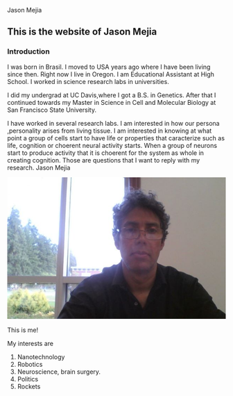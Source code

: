 
Jason Mejia

## This is the website of Jason Mejia

### Introduction 

I was born in Brasil.
I moved to USA years ago where I have been living since then.
Right now I live in Oregon. I am Educational Assistant at High School. 
I worked in science research labs in universities.

I did my undergrad at UC Davis,where I got a B.S. in Genetics.
After that I continued towards my Master in Science in Cell and Molecular Biology at San Francisco State 
University.


I have worked in several research labs.
I am interested in how our persona ,personality arises from living tissue. I am interested in knowing
 at what point a group of cells start to have life or properties that caracterize such as life, cognition or choerent neural activity starts. When a group of neurons start to produce activity that it is choerent for the system as whole in creating cognition.
Those are questions that I want to reply with my research.
Jason Mejia


![Jason](jason-github-small.jpg)

This is me!


My interests are 

1. Nanotechnology
2. Robotics
3. Neuroscience, brain surgery.
4. Politics
5. Rockets




